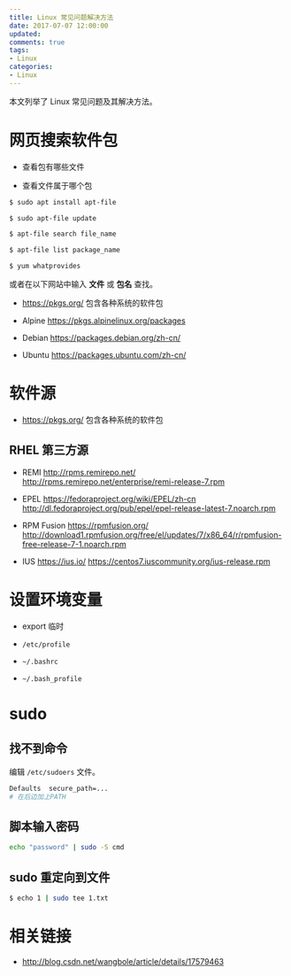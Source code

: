```yaml
---
title: Linux 常见问题解决方法
date: 2017-07-07 12:00:00
updated:
comments: true
tags:
- Linux
categories:
- Linux
---
```


本文列举了 Linux 常见问题及其解决方法。

<!--more-->

# 网页搜索软件包

* 查看包有哪些文件

* 查看文件属于哪个包

```bash
$ sudo apt install apt-file

$ sudo apt-file update

$ apt-file search file_name

$ apt-file list package_name
```

```bash
$ yum whatprovides
```

或者在以下网站中输入 **文件** 或 **包名** 查找。

* https://pkgs.org/ 包含各种系统的软件包

* Alpine https://pkgs.alpinelinux.org/packages

* Debian https://packages.debian.org/zh-cn/

* Ubuntu https://packages.ubuntu.com/zh-cn/

# 软件源

* https://pkgs.org/ 包含各种系统的软件包

## RHEL 第三方源

* REMI http://rpms.remirepo.net/ http://rpms.remirepo.net/enterprise/remi-release-7.rpm

* EPEL https://fedoraproject.org/wiki/EPEL/zh-cn http://dl.fedoraproject.org/pub/epel/epel-release-latest-7.noarch.rpm

* RPM Fusion https://rpmfusion.org/ http://download1.rpmfusion.org/free/el/updates/7/x86_64/r/rpmfusion-free-release-7-1.noarch.rpm

* IUS https://ius.io/ https://centos7.iuscommunity.org/ius-release.rpm

# 设置环境变量

* export 临时

* `/etc/profile`

* `~/.bashrc`

* `~/.bash_profile`

# sudo

## 找不到命令

编辑 `/etc/sudoers` 文件。

```bash
Defaults  secure_path=...
# 在后边加上PATH
```

## 脚本输入密码

```bash
echo "password" | sudo -S cmd
```

## sudo 重定向到文件

```bash
$ echo 1 | sudo tee 1.txt
```

# 相关链接

* http://blog.csdn.net/wangbole/article/details/17579463
